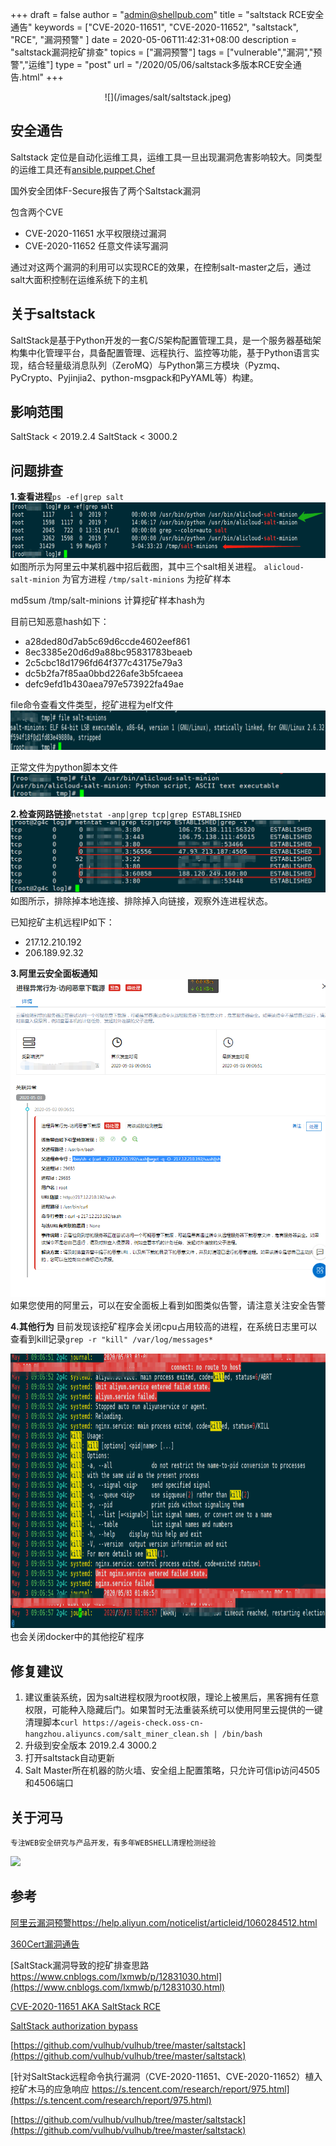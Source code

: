 +++
draft = false
author = "admin@shellpub.com"
title = "saltstack RCE安全通告"
keywords = ["CVE-2020-11651", "CVE-2020-11652", "saltstack", "RCE", "漏洞预警" ]
date = 2020-05-06T11:42:31+08:00
description = "saltstack漏洞挖矿排查"
topics = ["漏洞预警"]
tags = ["vulnerable","漏洞","预警","运维"]
type = "post"
url = "/2020/05/06/saltstack多版本RCE安全通告.html"
+++


<center>![](/images/salt/saltstack.jpeg)</center>


## 安全通告

Saltstack 定位是自动化运维工具，运维工具一旦出现漏洞危害影响较大。同类型的运维工具还有[ansible](https://www.ansible.com),[puppet](https://puppet.com/),[Chef](https://www.chef.io/)

国外安全团体F-Secure报告了两个Saltstack漏洞

包含两个CVE

- CVE-2020-11651 水平权限绕过漏洞
- CVE-2020-11652 任意文件读写漏洞

通过对这两个漏洞的利用可以实现RCE的效果，在控制salt-master之后，通过salt大面积控制在运维系统下的主机

## 关于saltstack

SaltStack是基于Python开发的一套C/S架构配置管理工具，是一个服务器基础架构集中化管理平台，具备配置管理、远程执行、监控等功能，基于Python语言实现，结合轻量级消息队列（ZeroMQ）与Python第三方模块（Pyzmq、PyCrypto、Pyjinjia2、python-msgpack和PyYAML等）构建。


## 影响范围

SaltStack < 2019.2.4
SaltStack < 3000.2


## 问题排查

**1.查看进程**`ps -ef|grep salt`
![](/images/salt/process.png)
如图所示为阿里云中某机器中招后截图，其中三个salt相关进程。
`alicloud-salt-minion` 为官方进程
`/tmp/salt-minions` 为挖矿样本

md5sum /tmp/salt-minions 计算挖矿样本hash为

目前已知恶意hash如下：
- a28ded80d7ab5c69d6ccde4602eef861
- 8ec3385e20d6d9a88bc95831783beaeb
- 2c5cbc18d1796fd64f377c43175e79a3
- dc5b2fa7f85aa0bbd226afe3b5fcaeea
- defc9efd1b430aea797e573922fa49ae

file命令查看文件类型，挖矿进程为elf文件
![](/images/salt/file.png)

正常文件为python脚本文件
![](/images/salt/file2.png)

**2.检查网路链接**`netstat -anp|grep tcp|grep ESTABLISHED`
![](/images/salt/connection.png)
如图所示，排除掉本地连接、排除掉入向链接，观察外连进程状态。

已知挖矿主机远程IP如下：
- 217.12.210.192
- 206.189.92.32

**3.阿里云安全面板通知**
![](/images/salt/aliyun.png)
如果您使用的阿里云，可以在安全面板上看到如图类似告警，请注意关注安全告警

**4.其他行为**
目前发现该挖矿程序会关闭cpu占用较高的进程，在系统日志里可以查看到kill记录`grep -r "kill" /var/log/messages*`

![](/images/salt/message.png)
也会关闭docker中的其他挖矿程序


## 修复建议

1. 建议重装系统，因为salt进程权限为root权限，理论上被黑后，黑客拥有任意权限，可能种入隐藏后门。如果暂时无法重装系统可以使用阿里云提供的一键清理脚本`curl https://ageis-check.oss-cn-hangzhou.aliyuncs.com/salt_miner_clean.sh | /bin/bash`
2. 升级到安全版本
2019.2.4
3000.2
3. 打开saltstack自动更新
4. Salt Master所在机器的防火墙、安全组上配置策略，只允许可信ip访问4505和4506端口


## 关于河马

	专注WEB安全研究与产品开发，有多年WEBSHELL清理检测经验

![](http://open.weixin.qq.com/qr/code?username=gh_d110440c4890)


## 参考
[阿里云漏洞预警https://help.aliyun.com/noticelist/articleid/1060284512.html](https://help.aliyun.com/noticelist/articleid/1060284512.html)  

[360Cert漏洞通告](https://cert.360.cn/warning/detail?id=f31be92efc1ab6e8a09b987411a9759a)

[SaltStack漏洞导致的挖矿排查思路 https://www.cnblogs.com/lxmwb/p/12831030.html](https://www.cnblogs.com/lxmwb/p/12831030.html)

[CVE-2020-11651 AKA SaltStack RCE](https://gist.github.com/SwitHak/8e7fa45b5656c691ddf13c8c47e8fda6)

[SaltStack authorization bypass](https://labs.f-secure.com/advisories/saltstack-authorization-bypass)

[https://github.com/vulhub/vulhub/tree/master/saltstack](https://github.com/vulhub/vulhub/tree/master/saltstack)

[针对SaltStack远程命令执行漏洞（CVE-2020-11651、CVE-2020-11652）植入挖矿木马的应急响应 https://s.tencent.com/research/report/975.html](https://s.tencent.com/research/report/975.html)

[https://github.com/vulhub/vulhub/tree/master/saltstack](https://github.com/vulhub/vulhub/tree/master/saltstack)